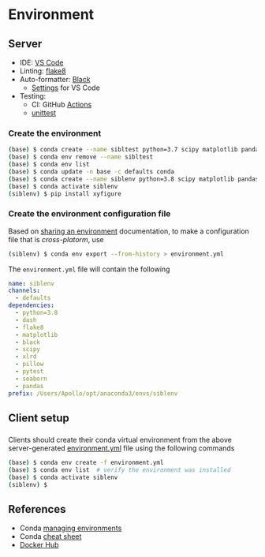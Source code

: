 # Environment

## Server

* IDE: [VS Code](https://code.visualstudio.com/)
* Linting: [flake8](https://pypi.org/project/flake8/)
* Auto-formatter: [Black](https://pypi.org/project/black/)
  * [Settings](https://dev.to/adamlombard/how-to-use-the-black-python-code-formatter-in-vscode-3lo0) for VS Code
* Testing: 
  * CI: GitHub [Actions](https://docs.github.com/en/actions)
  * [unittest](https://docs.python.org/3/library/unittest.html)

### Create the environment

```bash
(base) $ conda create --name sibltest python=3.7 scipy matplotlib pandas pillow
(base) $ conda env remove --name sibltest
(base) $ conda env list
(base) $ conda update -n base -c defaults conda
(base) $ conda create --name siblenv python=3.8 scipy matplotlib pandas pillow dash xlrd pytest flake8 seaborn black
(base) $ conda activate siblenv
(siblenv) $ pip install xyfigure
```

### Create the environment configuration file

Based on [sharing an environment](https://docs.conda.io/projects/conda/en/latest/user-guide/tasks/manage-environments.html#sharing-an-environment) documentation, to make a configuration file that is *cross-platorm*, use

```bash
(siblenv) $ conda env export --from-history > environment.yml
```

The `environment.yml` file will contain the following

```yml
name: siblenv
channels:
  - defaults
dependencies:
  - python=3.8
  - dash
  - flake8
  - matplotlib
  - black
  - scipy
  - xlrd
  - pillow
  - pytest
  - seaborn
  - pandas
prefix: /Users/Apollo/opt/anaconda3/envs/siblenv
```


## Client setup

### 

Clients should create their conda virtual environment from the above server-generated [environment.yml](environment.yml) file using the following commands

```bash
(base) $ conda env create -f environment.yml
(base) $ conda env list  # verify the environment was installed
(base) $ conda activate siblenv
(siblenv) $
```



## References

* Conda [managing environments](https://docs.conda.io/projects/conda/en/latest/user-guide/tasks/manage-environments.html)
* Conda [cheat sheet](https://docs.conda.io/projects/conda/en/4.6.0/_downloads/52a95608c49671267e40c689e0bc00ca/conda-cheatsheet.pdf)
* [Docker Hub](https://hub.docker.com/)
